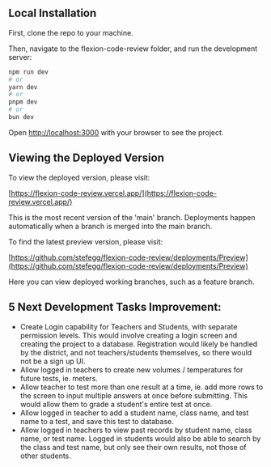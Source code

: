 ## Local Installation

First, clone the repo to your machine.

Then, navigate to the flexion-code-review folder, and run the development server:

```bash
npm run dev
# or
yarn dev
# or
pnpm dev
# or
bun dev
```

Open [http://localhost:3000](http://localhost:3000) with your browser to see the project.

## Viewing the Deployed Version

To view the deployed version, please visit:

[https://flexion-code-review.vercel.app/](https://flexion-code-review.vercel.app/)

This is the most recent version of the 'main' branch.  Deployments happen automatically when a branch is merged into the main branch.  

To find the latest preview version, please visit:

[https://github.com/stefegg/flexion-code-review/deployments/Preview](https://github.com/stefegg/flexion-code-review/deployments/Preview)

Here you can view deployed working branches, such as a feature branch.

## 5 Next Development Tasks Improvement:

- Create Login capability for Teachers and Students, with separate permission levels. This would involve creating a login screen and creating the project to a database.  Registration would likely be handled by the district, and not teachers/students themselves, so there would not be a sign up UI.
- Allow logged in teachers to create new volumes / temperatures for future tests, ie. meters.
- Allow teacher to test more than one result at a time, ie. add more rows to the screen to input multiple answers at once before submitting.  This would allow them to grade a student's entire test at once.
- Allow logged in teacher to add a student name, class name, and test name to a test, and save this test to database.
- Allow logged in teachers to view past records by student name, class name, or test name.  Logged in students would also be able to search by the class and test name, but only see their own results, not those of other students.
